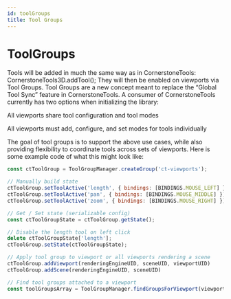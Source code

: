 ```yaml
---
id: toolGroups
title: Tool Groups
---
```



# ToolGroups

Tools will be added in much the same way as in CornerstoneTools: CornerstoneTools3D.addTool(); They will then be enabled on viewports via Tool Groups. Tool Groups are a new concept meant to replace the “Global Tool Sync” feature in CornerstoneTools. A consumer of CornerstoneTools currently has two options when initializing the library:

All viewports share tool configuration and tool modes

All viewports must add, configure, and set modes for tools individually

The goal of tool groups is to support the above use cases, while also providing flexibility to coordinate tools across sets of viewports. Here is some example code of what this might look like:


```js
const ctToolGroup = ToolGroupManager.createGroup('ct-viewports');

// Manually build state
ctToolGroup.setToolActive('length', { bindings: [BINDINGS.MOUSE_LEFT] });
ctToolGroup.setToolActive('pan', { bindings: [BINDINGS.MOUSE_MIDDLE] });
ctToolGroup.setToolActive('zoom', { bindings: [BINDINGS.MOUSE_RIGHT] });

// Get / Set state (serializable config)
const ctToolGroupState = ctToolGroup.getState();

// Disable the length tool on left click
delete ctToolGroupState['length'];
ctToolGroup.setState(ctToolGroupState);

// Apply tool group to viewport or all viewports rendering a scene
ctToolGroup.addViewport(renderingEngineUID, sceneUID, viewportUID)
ctToolGroup.addScene(renderingEngineUID, sceneUID)

// Find tool groups attached to a viewport
const toolGroupsArray = ToolGroupManager.findGroupsForViewport(viewportUID)
```
